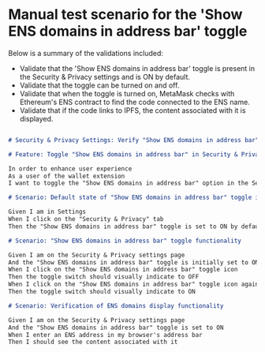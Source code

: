 # Manual test scenario for the 'Show ENS domains in address bar' toggle

Below is a summary of the validations included:

* Validate that the 'Show ENS domains in address bar' toggle is present in the Security & Privacy settings and is ON by default.
* Validate that the toggle can be turned on and off.
* Validate that when the toggle is turned on, MetaMask checks with Ethereum's ENS contract to find the code connected to the ENS name.
* Validate that if the code links to IPFS, the content associated with it is displayed.

```markdown

# Security & Privacy Settings: Verify "Show ENS domains in address bar" Toggle Functionality

# Feature: Toggle "Show ENS domains in address bar" in Security & Privacy Settings

In order to enhance user experience
As a user of the wallet extension
I want to toggle the "Show ENS domains in address bar" option in the Security & Privacy Settings

# Scenario: Default state of "Show ENS domains in address bar" toggle is ON

Given I am in Settings
When I click on the "Security & Privacy" tab
Then the "Show ENS domains in address bar" toggle is set to ON by default

# Scenario: "Show ENS domains in address bar" toggle functionality

Given I am on the Security & Privacy settings page
And the "Show ENS domains in address bar" toggle is initially set to ON
When I click on the "Show ENS domains in address bar" toggle icon
Then the toggle switch should visually indicate to OFF
When I click on the "Show ENS domains in address bar" toggle icon again
Then the toggle switch should visually indicate to ON

# Scenario: Verification of ENS domains display functionality

Given I am on the Security & Privacy settings page
And the "Show ENS domains in address bar" toggle is set to ON
When I enter an ENS address in my browser's address bar
Then I should see the content associated with it


```
